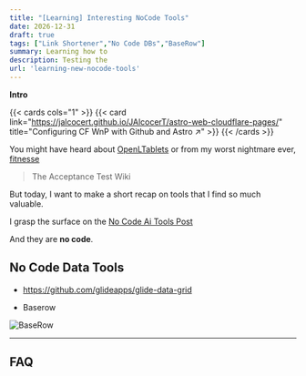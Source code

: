 ```yaml
---
title: "[Learning] Interesting NoCode Tools"
date: 2026-12-31
draft: true
tags: ["Link Shortener","No Code DBs","BaseRow"]
summary: Learning how to 
description: Testing the 
url: 'learning-new-nocode-tools'
---
```



**Intro**


{{< cards cols="1" >}}
  {{< card link="https://jalcocert.github.io/JAlcocerT/astro-web-cloudflare-pages/" title="Configuring CF WnP with Github and Astro ↗" >}}
{{< /cards >}}

You might have heard about [OpenLTablets](https://jalcocert.github.io/JAlcocerT/understanding-openl-tablets/) or from my worst nightmare ever, [fitnesse](https://github.com/unclebob/fitnesse)

>  The Acceptance Test Wiki 

But today, I want to make a short recap on tools that I find so much valuable.

I grasp the surface on the [No Code Ai Tools Post](https://jalcocert.github.io/JAlcocerT/no-code-ai-tools/)

And they are **no code**.

## No Code Data Tools


* https://github.com/glideapps/glide-data-grid

* Baserow

![BaseRow](/blog_img/apps/baserow.png)




---

## FAQ


